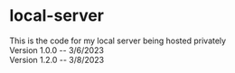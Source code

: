 # local-server
This is the code for my local server being hosted privately <br />
Version 1.0.0 -- 3/6/2023 <br />
Version 1.2.0 -- 3/8/2023 <br />
